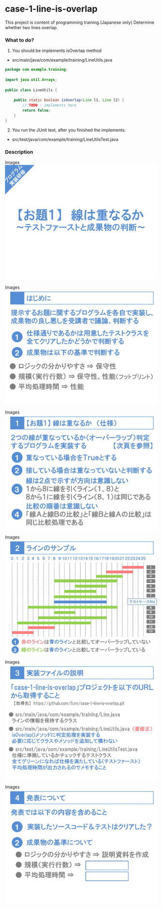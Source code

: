 # case-1-line-is-overlap

This project is content of programming training.(Japanese only)
Determine whether two lines overlap.

### What to do?

1. You should be implements isOverlap method

* src/main/java/com/example/training/LineUtils.java

```java
package com.example.training;

import java.util.Arrays;

public class LineUtils {

    public static boolean isOverlap(Line l1, Line l2) {
        // TODO : implements here
        return false;
    }
}
```

2. You run the JUnit test, after you finished the implements.

* src/test/java/com/example/training/LineUtilsTest.java

### Description

Images
![slide1](/images/slide1.jpg)

Images
![slide2](/images/slide2.jpg)

Images
![slide3](/images/slide3.jpg)

Images
![slide4](/images/slide4.jpg)

Images
![slide5](/images/slide5.jpg)

Images
![slide6](/images/slide6.jpg)


